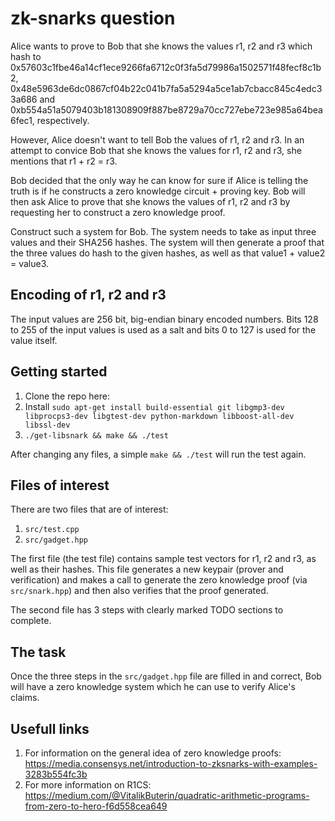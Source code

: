 # zk-snarks question #

Alice wants to prove to Bob that she knows the values r1, r2 and r3 which hash to 0x57603c1fbe46a14cf1ece9266fa6712c0f3fa5d79986a1502571f48fecf8c1b2, 
0x48e5963de6dc0867cf04b22c041b7fa5a5294a5ce1ab7cbacc845c4edc33a686 and 0xb554a51a5079403b181308909f887be8729a70cc727ebe723e985a64bea6fec1, respectively. 

However, Alice doesn't want to tell Bob the values of r1, r2 and r3. In an attempt to convice Bob that she knows the values for r1, r2 and r3, she mentions that r1 + r2 = r3.

Bob decided that the only way he can know for sure if Alice is telling the truth is if he constructs a zero knowledge circuit + proving key. Bob will then ask Alice to prove 
that she knows the values of r1, r2 and r3 by requesting her to construct a zero knowledge proof.

Construct such a system for Bob. The system needs to take as input three values and their SHA256 hashes. The system will then generate a proof that the three values do hash to the 
given hashes, as well as that value1 + value2 = value3.

## Encoding of r1, r2 and r3 ##

The input values are 256 bit, big-endian binary encoded numbers. Bits 128 to 255 of the input values is used as a salt and bits 0 to 127 is used for the value itself.

## Getting started ##

1. Clone the repo here:
2. Install `sudo apt-get install build-essential git libgmp3-dev libprocps3-dev libgtest-dev python-markdown libboost-all-dev libssl-dev`
3. `./get-libsnark && make && ./test`

After changing any files, a simple `make && ./test` will run the test again.

## Files of interest ##

There are two files that are of interest:

1. `src/test.cpp`
2. `src/gadget.hpp`

The first file (the test file) contains sample test vectors for r1, r2 and r3, as well as their hashes. This file generates a new keypair (prover and verification) and makes a call to 
generate the zero knowledge proof (via `src/snark.hpp`) and then also verifies that the proof generated.

The second file has 3 steps with clearly marked TODO sections to complete. 

## The task ##

Once the three steps in the `src/gadget.hpp` file are filled in and correct, Bob will have a zero knowledge system which he can use to verify Alice's claims.

## Usefull links ##

1. For information on the general idea of zero knowledge proofs: https://media.consensys.net/introduction-to-zksnarks-with-examples-3283b554fc3b
2. For more information on R1CS: https://medium.com/@VitalikButerin/quadratic-arithmetic-programs-from-zero-to-hero-f6d558cea649


